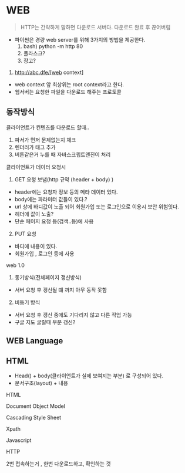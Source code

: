 # WEB

> HTTP는 간략하게 말하면 다운로드 서버다. 다운로드 완료 후 끊어버림

- 파이썬은 경량 web server를 위해 3가지의 방법을 제공한다.
  1. bash) python -m http 80
  2. 플라스크?
  3. 장고?



1. http://abc.dfe/[web context]
 - web context 앞 최상위는 root context라고 한다.
 - 웹서버는 요청한 파일을 다운로드 해주는 프로토콜

 

## 동작방식

클라이언트가 컨텐츠를 다운로드 할때..
 1. 파서가 먼저 문제없는지 체크
 2. 렌더러가 태그 추가
 3. 버튼같은거 누를 때 자바스크립트엔진이 처리

 

클라이언트가 데이터 요청시
1. GET 요청 보냄(http 규약 (header + body) )
 - header에는 요청자 정보 등의 메타 데이터 있다.
 - body에는 파라미터 값들이 있다.?
 - url 상에 바디값이 노출 되어 회원가입 또는 로그인으로 이용시 보안 위험잇다.
 - 헤더에 값이 노출?
 - 단순 페이지 요청 등(검색..등)에 사용


2. PUT 요청
 - 바디에 내용이 있다. 
 - 회원가입 , 로그인 등에 사용

 



web 1.0
1. 동기방식(전체페이지 갱신방식)
 - 서버 요청 후 갱신될 떄 까지 아무 동작 못함

2. 비동기 방식 
 - 서버 요청 후 갱신 중에도 기다리지 않고 다른 작업 가능
 - 구글 지도 굴릴때 부분 갱신?





## WEB Language

## HTML
 - Head() + body(클라이언트가 실제 보여지는 부분) 로 구성되어 있다.
 - 문서구조(layout) + 내용

HTML

Document Object Model

Cascading Style Sheet


Xpath

Javascript

HTTP





2번 접속하는거 , 한번 다운로드하고, 확인하는 것